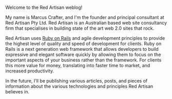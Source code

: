 Welcome to the Red Artisan weblog!

My name is Marcus Crafter, and I'm the founder and principal consultant at Red Artisan Pty Ltd. Red Artisan is an Australian based web site consultancy firm that specialises in building state of the art web 2.0 sites that rock.

Red Artisan uses [Ruby on Rails](http://rubyonrails.org) and agile development principles to provide the highest level of quality and speed of development for clients. Ruby on Rails is a next generation web framework that allows developers to build expressive and elegant software quickly by allowing them to focus on the important aspects of your business rather than the framework. For clients this more value for money, translating into faster time to market, and increased productivity.

In the future, I'll be publishing various articles, posts, and pieces of information about the various technologies and principles Red Artisan believes in.
